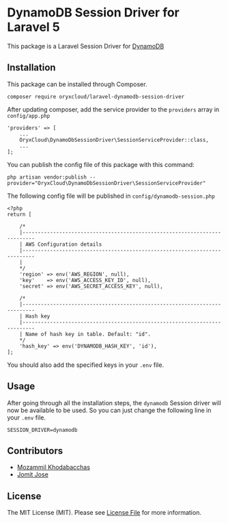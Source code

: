 # DynamoDB Session Driver for Laravel 5

This package is a Laravel Session Driver for [DynamoDB](https://aws.amazon.com/dynamodb)

## Installation
This package can be installed through Composer.

```
composer require oryxcloud/laravel-dynamodb-session-driver
```

After updating composer, add the service provider to the `providers` array in `config/app.php`

```
'providers' => [
    ...
    OryxCloud\DynamoDbSessionDriver\SessionServiceProvider::class,
    ...
];
```

You can publish the config file of this package with this command:

```
php artisan vendor:publish --provider="OryxCloud\DynamoDbSessionDriver\SessionServiceProvider"
```

The following config file will be published in `config/dynamodb-session.php`

```
<?php
return [

    /*
    |--------------------------------------------------------------------------
    | AWS Configuration details
    |--------------------------------------------------------------------------
    |
    */
    'region' => env('AWS_REGION', null),
    'key'    => env('AWS_ACCESS_KEY_ID', null),
    'secret' => env('AWS_SECRET_ACCESS_KEY', null),

    /*
    |--------------------------------------------------------------------------
    | Hash key
    |--------------------------------------------------------------------------
    | Name of hash key in table. Default: "id".
    */
    'hash_key' => env('DYNAMODB_HASH_KEY', 'id'),
];

```

You should also add the specified keys in your `.env` file.

## Usage

After going through all the installation steps, the `dynamodb` Session driver will now be available to be used. So you can just change the following line in your `.env` file.

```
SESSION_DRIVER=dynamodb
```


## Contributors
- [Mozammil Khodabacchas](https://github.com/mozammil)
- [Jomit Jose](https://github.com/jomoos)

## License

The MIT License (MIT). Please see [License File](license.md) for more information.

